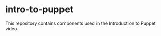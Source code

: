 intro-to-puppet
===============

This repository contains components used in the Introduction to Puppet video.
